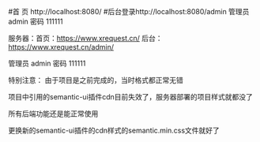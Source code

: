 #首 页 http://localhost:8080/
#后台登录http://localhost:8080/admin
管理员 admin 密码 111111


服务器：首页：https://www.xrequest.cn/
后台：https://www.xrequest.cn/admin/

管理员 admin 密码 111111


特别注意：
  由于项目是之前完成的，当时格式都正常无错
  
  项目中引用的semantic-ui插件cdn目前失效了，服务器部署的项目样式就都没了

  所有后端功能还是能正常使用
  
  更换新的semantic-ui插件的cdn样式的semantic.min.css文件就好了

